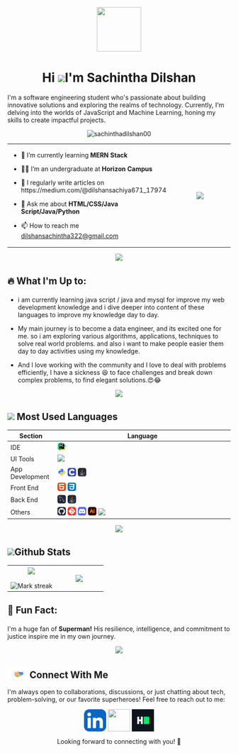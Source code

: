 
<!--- Top section(start) -->
<p align="center"> <img src="https://raw.githubusercontent.com/7oSkaaa/7oSkaaa/main/Images/about_me.gif" width="100" height="100" /> </p>
<h1 align="center">Hi <img src="https://github.com/abdoachhoubi/abdoachhoubi/blob/main/gifs/Hi.gif" width="30">I'm Sachintha Dilshan</h1>
<p>I'm a software engineering student who's passionate about building innovative solutions and exploring the realms of technology. Currently, I'm delving into the worlds of JavaScript and Machine Learning, honing my skills to create impactful projects.</p>
<!--- Top section(end) -->

<!--- Profile View section(start) -->
<p align="center"><img src="https://komarev.com/ghpvc/?username=sachinthadilshan00&label=Profile%20views&color=0e75b6&style=flat" alt="sachinthadilshan00" /> </p>
<!--- Profile View section(end) -->

<!--- First Table section(start) -->
<table align="center">
<tbody>
  <tr border="none">
    <td width="50%" align="left">
    <ul dir="auto">
    <li> <p dir="auto">🌱 I’m currently learning <strong>MERN Stack</strong></p> </li>
    <li> <p dir="auto">🧑‍🎓 I’m an undergraduate at <strong>Horizon Campus</strong></p> </li>
    <li> <p dir="auto">📝 I regularly write articles on https://medium.com/@dilshansachiya671_17974</p> </li>
    <li> <p dir="auto">💬 Ask me about <strong>HTML/CSS/Java Script/Java/Python</strong></p> </li>
    <li> <p dir="auto">📫 How to reach me <a href="mailto:dilshansachintha322@gmail.com">dilshansachintha322@gmail.com</p> </li>
    </td>
    <td width="50%" align="center">
    <img align="center" src="https://github.com/7oSkaaa/7oSkaaa/blob/main/Images/Right_Side.gif?raw=true" width = 300px>
    </td>
  </tr>
</tbody>
</table>
<!--- First Table section(end) -->

<!--- Horizontal line(start) -->
<p  align="center">
<img src="https://user-images.githubusercontent.com/73097560/115834477-dbab4500-a447-11eb-908a-139a6edaec5c.gif">             
<br>
<!--- Horizontal line(End) -->  
  
<!--- What i'm up to(end) -->
## <p>🔥 What I'm Up to:</p>
<ul dir="auto">
<li>
<p dir="auto">i am currently learning java script / java and mysql for improve my web development knowledge and i dive deeper into content of these languages to improve my knowledge day to day.</p>
</li>
<li>
<p dir="auto">My main journey is to become a data engineer, and its excited one for me. so i am exploring various algorithms, applications, techniques to solve real world problems. and also i want to make people easier them day to day activities using my knowledge.</p>
</li>
<li>
<p dir="auto">And I love working with the community and I love to deal with problems efficiently, I have a sickness 😆 to face challenges and break down complex problems, to find elegant solutions.😍😂</p>
</li>
</ul>
<!--- What i'm up to(end) -->

<!--- Horizontal line(start) -->
<p  align="center">
<img src="https://user-images.githubusercontent.com/73097560/115834477-dbab4500-a447-11eb-908a-139a6edaec5c.gif">             
<br>
<!--- Horizontal line(End) -->  


<!--- Languages Section(start) -->  
## <img src="https://media2.giphy.com/media/QssGEmpkyEOhBCb7e1/giphy.gif?cid=ecf05e47a0n3gi1bfqntqmob8g9aid1oyj2wr3ds3mg700bl&rid=giphy.gif" width ="25"><b> Most Used Languages</b>
<div align="left" dir="auto">
<table>
<thead>
<tr>
<th>Section</th>
<th>Language</th>
</tr>
</thead>
<tbody>
<tr>
<td>IDE</td>
<td><a href="https://www.jetbrains.com/pycharm/download/?section=windows target="_blank"><img src="https://github.com/SachinthaDilshan00/Skill-Icon/blob/main/Icons/pycharm.png" style="width:5%;"></a></td>
</tr>
<tr>
<td>UI Tools</td>
<td><a href="https://www.adobe.com/products/photoshop.html" target="_blank"><img src="https://github.com/Scar1109/skill-icons/blob/main/icons/Photoshop.svg" style="width:5%;"></a></td>
</tr>
<tr>
<td>App Development</td>
<td>
  <a href="https://www.python.org/downloads/" target="_blank"><img src="https://github.com/SachinthaDilshan00/Skill-Icon/blob/main/Icons/python.png" 
  style="width:5%;"></a>
  <a href="https://www.codeblocks.org/downloads/" target="_blank"><img src="https://github.com/SachinthaDilshan00/Skill-Icon/blob/main/Icons/C.svg"     
  style="width:5%;"></a>
  <a href="https://www.oracle.com/java/technologies/downloads/" target="_blank"><img src="https://github.com/SachinthaDilshan00/Skill-Icon/blob/main/Icons/Java-Dark.svg"     
  style="width:5%;"></a>
  
</td>
</tr>
<tr>
<td>Front End</td>
<td><a href="https://en.wikipedia.org/wiki/HTML" target="_blank"><img src="https://github.com/SachinthaDilshan00/Skill-Icon/blob/main/Icons/HTML.svg" style="width:5%;"></a>
<a href="https://en.wikipedia.org/wiki/CSS" target="_blank"><img src="https://github.com/SachinthaDilshan00/Skill-Icon/blob/main/Icons/CSS.svg" style="width:5%;"></a></td>
</tr>
<tr>
<td>Back End</td>
<td>
  <a href="https://www.mysql.com/" target="_blank"><img src="https://github.com/SachinthaDilshan00/Skill-Icon/blob/main/Icons/MySQL-Dark.svg" 
  style="width:5%;"></a>
  <a href="https://www.oracle.com/java/technologies/downloads/" target="_blank"><img src="https://github.com/SachinthaDilshan00/Skill-Icon/blob/main/Icons/Java-Dark.svg"     
  style="width:5%;"></a>
</td>
</tr>
<tr>
<td>Others</td>
<td>
  <img src="https://github.com/SachinthaDilshan00/Skill-Icon/blob/main/Icons/Github-Dark.svg" style="width:5%;">
  <img src="https://github.com/SachinthaDilshan00/Skill-Icon/blob/main/Icons/Git.svg" style="width:5%;">
  <img src="https://github.com/SachinthaDilshan00/Skill-Icon/blob/main/Icons/Discord.svg" style="width:5%;">
  <img src="https://github.com/SachinthaDilshan00/Skill-Icon/blob/main/Icons/Illustrator.svg" style="width:5%;">
  <img src="https://raw.githubusercontent.com/rahuldkjain/github-profile-readme-generator/master/src/images/icons/Social/stack-overflow.svg" style="width:5%;">
</td>
</tr>
</tbody>
</table>
</div>
<!--- Horizontal line(start) -->
<p  align="center">
<img src="https://user-images.githubusercontent.com/73097560/115834477-dbab4500-a447-11eb-908a-139a6edaec5c.gif">             
<br>
<!--- Horizontal line(End) -->

<!--- stats (start) -->
## <img src="https://media.giphy.com/media/iY8CRBdQXODJSCERIr/giphy.gif" width="35">Github Stats
<p align="center">
<table align="center">
<tr border="none">
<td width="50%" align="center">
  
  <img  align="center"  src="https://github-readme-stats.vercel.app/api?username=SachinthaDilshan00&theme=midnight-purple&show_icons=true&count_private=true" />
  <br></br>
  <img  title="🔥 Get streak stats for your profile at git.io/streak-stats" alt="Mark streak" src="https://github-readme-streak-stats.herokuapp.com/?user=SachinthaDilshan00&theme=midnight-purple&hide_border=false" /> 
</td>

<td width="50%" align="center">
  <img  align="center"  src="https://github-readme-stats.anuraghazra1.vercel.app/api/top-langs/?username=SachinthaDilshan00&theme=midnight-purple&hide_border=false&no-bg=true&no-frame=true&langs_count=10"/>
</td>
</tr>
</table>
<!--- stats (end) -->

## <p>🦇 Fun Fact:</p>
<p>I'm a huge fan of <strong>Superman!</strong> His resilience, intelligence, and commitment to justice inspire me in my own journey.</p>

<!--- Horizontal line(start) -->
<p  align="center">
<img src="https://user-images.githubusercontent.com/73097560/115834477-dbab4500-a447-11eb-908a-139a6edaec5c.gif">             
<br>
<!--- Horizontal line(End) -->

<!--- Connection section(start) -->
## <img src="https://github.com/0xAbdulKhalid/0xAbdulKhalid/raw/main/assets/mdImages/handshake.gif" width=50px>Connect With Me
<p>I'm always open to collaborations, discussions, or just chatting about tech, problem-solving, or our favorite superheroes! Feel free to reach out to me:</p>
<p align="center" dir="auto">
<a href="https://www.linkedin.com/in/sachintha-dilshan-472a36309/" rel="nofollow"><img align="center" src="https://github.com/tandpfun/skill-icons/raw/main/icons/LinkedIn.svg" height="50" width="50" style="max-width: 100%;"></a>
<a href="https://stackoverflow.com/users/25270253/sachintha-dilshan?tab=profile" rel="nofollow"><img align="center" src="https://raw.githubusercontent.com/rahuldkjain/github-profile-readme-generator/master/src/images/icons/Social/stack-overflow.svg" height="50" width="50" style="max-width: 100%;"></a>
<a href="https://www.hackerrank.com/profile/dilshansachiya61" rel="nofollow"><img align="center" src="https://github.com/SachinthaDilshan00/Skill-Icon/blob/main/Icons/hackerrank.svg" height="50" width="50" style="max-width: 100%;"></a>
</p>
<p align="center">Looking forward to connecting with you! 🚀</p>
